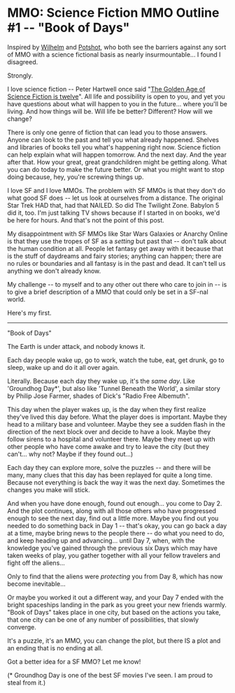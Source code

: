 # MMO: Science Fiction MMO Outline #1 -- "Book of Days"

Inspired by [Wilhelm](http://tagn.wordpress.com/2008/01/17/is-there-hope-for-a-science-fiction-mmorpg/) and [Potshot](http://potshot.wordpress.com/2008/01/18/no-hope-for-a-science-fiction-mmorpg/), who both see the barriers against any sort of MMO with a science fictional basis as nearly insurmountable... I found I disagreed.

Strongly.

I love science fiction -- Peter Hartwell once said "[The Golden Age of Science Fiction is twelve](http://en.wikipedia.org/wiki/Golden_Age_of_science_fiction)". All life and possibility is open to you, and yet you have questions about what will happen to you in the future... where you'll be living. And how things will be. Will life be better? Different? How will we change?

There is only one genre of fiction that can lead you to those answers. Anyone can look to the past and tell you what already happened. Shelves and libraries of books tell you what's happening right now. Science fiction can help explain what will happen tomorrow. And the next day. And the year after that. How your great, great grandchildren might be getting along. What you can do today to make the future better. Or what you might want to stop doing because, hey, you're screwing things up.

I love SF and I love MMOs. The problem with SF MMOs is that they don't do what good SF does -- let us look at ourselves from a distance. The original Star Trek HAD that, had that NAILED. So did The Twilight Zone. Babylon 5 did it, too. I'm just talking TV shows because if I started in on books, we'd be here for hours. And that's not the point of this post.

My disappointment with SF MMOs like Star Wars Galaxies or Anarchy Online is that they use the tropes of SF as a *setting* but past that -- don't talk about the human condition at all. People let fantasy get away with it because that is the stuff of daydreams and fairy stories; anything can happen; there are no rules or boundaries and all fantasy is in the past and dead. It can't tell us anything we don't already know.

My challenge -- to myself and to any other out there who care to join in -- is to give a brief description of a MMO that could only be set in a SF-nal world.

Here's my first.

---

"Book of Days"

The Earth is under attack, and nobody knows it.

Each day people wake up, go to work, watch the tube, eat, get drunk, go to sleep, wake up and do it all over again.

Literally. Because each day they wake up, it's the *same day*. Like 'Groundhog Day*', but also like 'Tunnel Beneath the World', a similar story by Philip Jose Farmer, shades of Dick's "Radio Free Albemuth".

This day when the player wakes up, is the day when they first realize they've lived this day before. What the player does is important. Maybe they head to a military base and volunteer. Maybe they see a sudden flash in the direction of the next block over and decide to have a look. Maybe they follow sirens to a hospital and volunteer there. Maybe they meet up with other people who have come awake and try to leave the city (but they can't... why not? Maybe if they found out...)

Each day they can explore more, solve the puzzles -- and there will be many, many clues that this day has been replayed for quite a long time. Because not everything is back the way it was the next day. Sometimes the changes you make will stick.

And when you have done enough, found out enough... you come to Day 2. And the plot continues, along with all those others who have progressed enough to see the next day, find out a little more. Maybe you find out you needed to do something back in Day 1 -- that's okay, you can go back a day at a time, maybe bring news to the people there -- do what you need to do, and keep heading up and advancing... until Day 7, when, with the knowledge you've gained through the previous six Days which may have taken weeks of play, you gather together with all your fellow travelers and fight off the aliens...

Only to find that the aliens were *protecting* you from Day 8, which has now become inevitable...

Or maybe you worked it out a different way, and your Day 7 ended with the bright spaceships landing in the park as you greet your new friends warmly. "Book of Days" takes place in one city, but based on the actions you take, that one city can be one of any number of possibilities, that slowly converge.

It's a puzzle, it's an MMO, you can change the plot, but there IS a plot and an ending that is no ending at all.

Got a better idea for a SF MMO? Let me know!

(* Groundhog Day is one of the best SF movies I've seen. I am proud to steal from it.)

